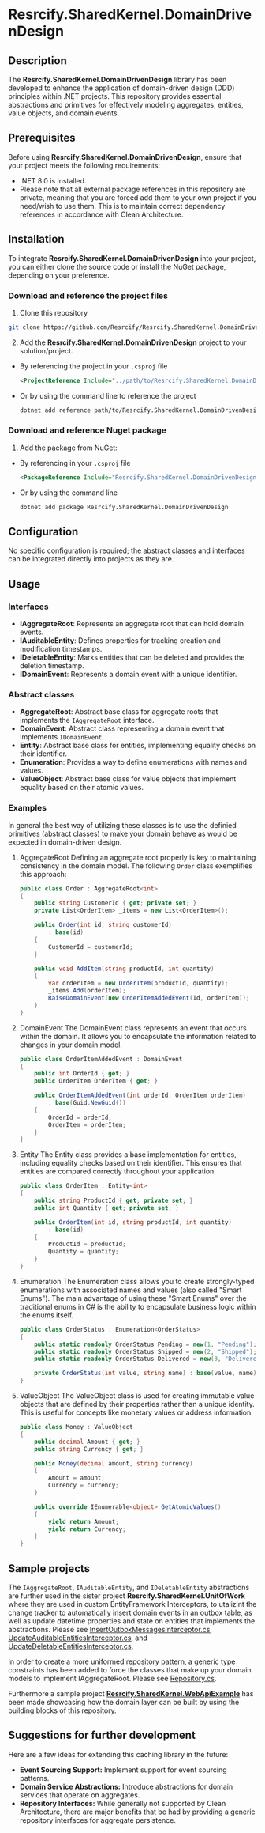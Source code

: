 # Resrcify.SharedKernel.DomainDrivenDesign

## Description
The **Resrcify.SharedKernel.DomainDrivenDesign** library has been developed to enhance the application of domain-driven design (DDD) principles within .NET projects. This repository provides essential abstractions and primitives for effectively modeling aggregates, entities, value objects, and domain events.

## Prerequisites
Before using **Resrcify.SharedKernel.DomainDrivenDesign**, ensure that your project meets the following requirements:

- .NET 8.0 is installed.
- Please note that all external package references in this repository are private, meaning that you are forced add them to your own project if you need/wish to use them. This is to maintain correct dependency references in accordance with Clean Architecture.

## Installation
To integrate **Resrcify.SharedKernel.DomainDrivenDesign** into your project, you can either clone the source code or install the NuGet package, depending on your preference.

### Download and reference the project files
1. Clone this repository
```bash
git clone https://github.com/Resrcify/Resrcify.SharedKernel.DomainDrivenDesign.git
```
2. Add the **Resrcify.SharedKernel.DomainDrivenDesign** project to your solution/project.

- By referencing the project in your ``.csproj`` file
    ```xml
    <ProjectReference Include="../path/to/Resrcify.SharedKernel.DomainDrivenDesign.csproj" />
    ```
- Or by using the command line to reference the project
    ```bash
    dotnet add reference path/to/Resrcify.SharedKernel.DomainDrivenDesign.csproj
    ```

### Download and reference Nuget package
1. Add the package from NuGet:
- By referencing in your ``.csproj`` file
    ```xml
    <PackageReference Include="Resrcify.SharedKernel.DomainDrivenDesign" Version="1.8.5" />
    ```
- Or by using the command line
    ```bash
    dotnet add package Resrcify.SharedKernel.DomainDrivenDesign
    ```

## Configuration
No specific configuration is required; the abstract classes and interfaces can be integrated directly into projects as they are.

## Usage
### Interfaces
- **IAggregateRoot**: Represents an aggregate root that can hold domain events.
- **IAuditableEntity**: Defines properties for tracking creation and modification timestamps.
- **IDeletableEntity**: Marks entities that can be deleted and provides the deletion timestamp.
- **IDomainEvent**: Represents a domain event with a unique identifier.

### Abstract classes
- **AggregateRoot<TId>**: Abstract base class for aggregate roots that implements the `IAggregateRoot` interface.
- **DomainEvent**: Abstract class representing a domain event that implements `IDomainEvent`.
- **Entity<TId>**: Abstract base class for entities, implementing equality checks on their identifier.
- **Enumeration<TEnum>**: Provides a way to define enumerations with names and values.
- **ValueObject**: Abstract base class for value objects that implement equality based on their atomic values.

### Examples
In general the best way of utilizing these classes is to use the definied primitives (abstract classes) to make your domain behave as would be expected in domain-driven design.
1. AggregateRoot<TId>
    Defining an aggregate root properly is key to maintaining consistency in the domain model. The following ``Order`` class exemplifies this approach:
    ```csharp
    public class Order : AggregateRoot<int>
    {
        public string CustomerId { get; private set; }
        private List<OrderItem> _items = new List<OrderItem>();

        public Order(int id, string customerId)
            : base(id)
        {
            CustomerId = customerId;
        }

        public void AddItem(string productId, int quantity)
        {
            var orderItem = new OrderItem(productId, quantity);
            _items.Add(orderItem);
            RaiseDomainEvent(new OrderItemAddedEvent(Id, orderItem));
        }
    }
    ```
2. DomainEvent
    The DomainEvent class represents an event that occurs within the domain. It allows you to encapsulate the information related to changes in your domain model.
    ```csharp
    public class OrderItemAddedEvent : DomainEvent
    {
        public int OrderId { get; }
        public OrderItem OrderItem { get; }

        public OrderItemAddedEvent(int orderId, OrderItem orderItem)
            : base(Guid.NewGuid())
        {
            OrderId = orderId;
            OrderItem = orderItem;
        }
    }
    ```
3. Entity<TId>
    The Entity<TId> class provides a base implementation for entities, including equality checks based on their identifier. This ensures that entities are compared correctly throughout your application.
    ```csharp
    public class OrderItem : Entity<int>
    {
        public string ProductId { get; private set; }
        public int Quantity { get; private set; }

        public OrderItem(int id, string productId, int quantity)
            : base(id)
        {
            ProductId = productId;
            Quantity = quantity;
        }
    }
    ```
4. Enumeration<TEnum>
    The Enumeration<TEnum> class allows you to create strongly-typed enumerations with associated names and values (also called "Smart Enums"). The main advantage of using these "Smart Enums" over the traditional enums in C# is the ability to encapsulate business logic within the enums itself.
    ```csharp
    public class OrderStatus : Enumeration<OrderStatus>
    {
        public static readonly OrderStatus Pending = new(1, "Pending");
        public static readonly OrderStatus Shipped = new(2, "Shipped");
        public static readonly OrderStatus Delivered = new(3, "Delivered");

        private OrderStatus(int value, string name) : base(value, name) { }
    }
    ```
5. ValueObject
    The ValueObject class is used for creating immutable value objects that are defined by their properties rather than a unique identity. This is useful for concepts like monetary values or address information.
    ```csharp
    public class Money : ValueObject
    {
        public decimal Amount { get; }
        public string Currency { get; }

        public Money(decimal amount, string currency)
        {
            Amount = amount;
            Currency = currency;
        }

        public override IEnumerable<object> GetAtomicValues()
        {
            yield return Amount;
            yield return Currency;
        }
    }
    ```
## Sample projects
The ``IAggregateRoot``, ``IAuditableEntity``, and ``IDeletableEntity`` abstractions are further used in the sister project **Resrcify.SharedKernel.UnitOfWork** where they are used in custom EntityFramework Interceptors, to utalizint the change tracker to automatically insert domain events in an outbox table, as well as update datetime properties and state on entities that implements the abstractions. Please see [InsertOutboxMessagesInterceptor.cs](../Resrcify.SharedKernel.UnitOfWork/Interceptors/InsertOutboxMessagesInterceptor.cs), [UpdateAuditableEntitiesInterceptor.cs](../Resrcify.SharedKernel.UnitOfWork/Interceptors/UpdateAuditableEntitiesInterceptor.cs), and [UpdateDeletableEntitiesInterceptor.cs](../Resrcify.SharedKernel.UnitOfWork/Interceptors/UpdateDeletableEntitiesInterceptor.cs).

In order to create a more uniformed repository pattern, a generic type constraints has been added to force the classes that make up your domain models to implement IAggregateRoot. Please see [Repository.cs](../Resrcify.SharedKernel.Repository/Primitives/Repository.cs).

Furthermore a sample project [**Resrcify.SharedKernel.WebApiExample**](../../samples/Resrcify.SharedKernel.WebApiExample) has been made showcasing how the domain layer can be built by using the building blocks of this repository.

## Suggestions for further development

Here are a few ideas for extending this caching library in the future:

- **Event Sourcing Support:** Implement support for event sourcing patterns.
- **Domain Service Abstractions:** Introduce abstractions for domain services that operate on aggregates.
- **Repository Interfaces:** While generally not supported by Clean Architecture, there are major benefits that be had by providing a generic repository interfaces for aggregate persistence.